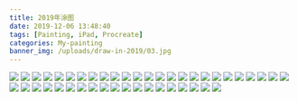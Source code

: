 ```yaml
---
title: 2019年涂图
date: 2019-12-06 13:48:40
tags: [Painting, iPad, Procreate]
categories: My-painting
banner_img: /uploads/draw-in-2019/03.jpg
---
```


![](/uploads/draw-in-2019/01.jpg)
![](/uploads/draw-in-2019/02.jpg)
![](/uploads/draw-in-2019/03.jpg)
![](/uploads/draw-in-2019/04.jpg)
![](/uploads/draw-in-2019/05.jpg)
![](/uploads/draw-in-2019/06.jpg)
![](/uploads/draw-in-2019/07.jpg)
![](/uploads/draw-in-2019/08.jpg)
![](/uploads/draw-in-2019/09.jpg)
![](/uploads/draw-in-2019/10.jpg)
![](/uploads/draw-in-2019/11.jpg)
![](/uploads/draw-in-2019/12.jpg)
![](/uploads/draw-in-2019/13.jpg)
![](/uploads/draw-in-2019/14.jpg)
![](/uploads/draw-in-2019/15.jpg)
![](/uploads/draw-in-2019/16.jpg)
![](/uploads/draw-in-2019/18.jpg)
![](/uploads/draw-in-2019/19.jpg)
![](/uploads/draw-in-2019/20.jpg)
![](/uploads/draw-in-2019/21.jpg)
![](/uploads/draw-in-2019/22.jpg)
![](/uploads/draw-in-2019/23.jpg)
![](/uploads/draw-in-2019/24.jpg)
![](/uploads/draw-in-2019/25.jpg)
![](/uploads/draw-in-2019/26.jpg)
![](/uploads/draw-in-2019/27.jpg)
![](/uploads/draw-in-2019/28.jpg)
![](/uploads/draw-in-2019/29.jpg)
![](/uploads/draw-in-2019/30.jpg)
![](/uploads/draw-in-2019/31.jpg)
![](/uploads/draw-in-2019/32.jpg)
![](/uploads/draw-in-2019/33.jpg)
![](/uploads/draw-in-2019/34.jpg)
![](/uploads/draw-in-2019/35.jpg)
![](/uploads/draw-in-2019/36.jpg)
![](/uploads/draw-in-2019/37.jpg)
![](/uploads/draw-in-2019/38.jpg)
![](/uploads/draw-in-2019/39.jpg)
![](/uploads/draw-in-2019/40.jpg)
![](/uploads/draw-in-2019/41.jpg)
![](/uploads/draw-in-2019/42.jpg)
![](/uploads/draw-in-2019/43.jpg)
![](/uploads/draw-in-2019/44.jpg)
![](/uploads/draw-in-2019/45.jpg)




